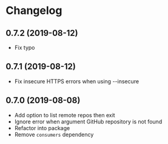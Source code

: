 # Changelog

## 0.7.2 (2019-08-12)
- Fix typo

## 0.7.1 (2019-08-12)
- Fix insecure HTTPS errors when using --insecure

## 0.7.0 (2019-08-08)
- Add option to list remote repos then exit
- Ignore error when argument GitHub repository is not found
- Refactor into package
- Remove `consumers` dependency
